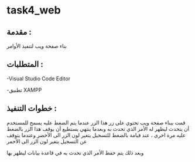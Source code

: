 # task4_web


## مقدمة :
بناء صفحة ويب لتنفيذ الأوامر 

## المتطلبات :
‏-Visual Studio Code Editor 

-تطبيق XAMPP

## خطوات التنفيذ : 

قمت ببناء صفحة ويب تحتوي على زر هذا الزر عندما يتم الضغط عليه يسمح للمستخدم أن يتحدث ليظهر له الأمر الذي تحدث به وبعدما ينتهي يستطيع أن يوقف هذا الزر بالضغط عليه مرة اخرى ، عند قيامة بالضغط للتسجيل يتغير لون الزر الى الأخضر 
وعندما يتوقف عن التسجيل يتغير لون الزر الى الأحمر

وبعد ذلك يتم حفظ الأمر الذي تحدث به في قاعدة بيانات ليظهر بها
